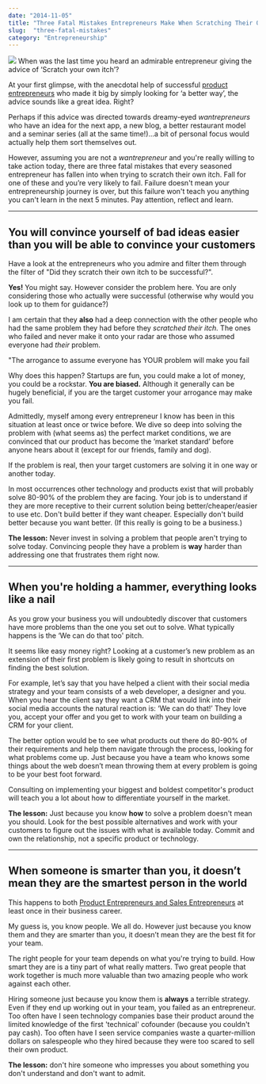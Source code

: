 ```yaml
---
date: "2014-11-05"
title: "Three Fatal Mistakes Entrepreneurs Make When Scratching Their Own Itch"
slug:  "three-fatal-mistakes"
category: "Entrepreneurship"
---
```


![](https://s3-ap-southeast-1.amazonaws.com/beingremarkable/2016/Sep/blogpost-1474867854691.jpg)
When was the last time you heard an admirable entrepreneur giving the advice of ‘Scratch your own itch’?

At your first glimpse, with the anecdotal help of successful [product entrepreneurs](http://beingremarkable.me/blog/a-new-face-product-entrepreneurship) who made it big by simply looking for ‘a better way’, the advice sounds like a great idea. Right?

Perhaps if this advice was directed towards dreamy-eyed *wantrepreneurs* who have an idea for the next app, a new blog, a better restaurant model and a seminar series (all at the same time!)...a bit of personal focus would actually help them sort themselves out.

However, assuming you are not a *wantrepreneur* and you're really willing to take action today, there are three fatal mistakes that every seasoned entrepreneur has fallen into when trying to scratch their own itch. Fall for one of these and you’re very likely to fail. Failure doesn't mean your entrepreneurship journey is over, but this failure won't teach you anything you can't learn in the next 5 minutes. Pay attention, reflect and learn.

***

## You will convince yourself of bad ideas easier than you will be able to convince your customers

Have a look at the entrepreneurs who you admire and filter them through the filter of "Did they scratch their own itch to be successful?".

**Yes!** You might say. However consider the problem here. You are only considering those who actually were successful (otherwise why would you look up to them for guidance?)

I am certain that they **also** had a deep connection with the other people who had the same problem they had before they *scratched their itch.* The ones who failed and never make it onto your radar are those who assumed everyone had *their* problem.

"The arrogance to assume everyone has YOUR problem will make you fail

Why does this happen? Startups are fun, you could make a lot of money, you could be a rockstar. **You are biased.** Although it generally can be hugely beneficial, if you are the target customer your arrogance may make you fail.

Admittedly, myself among every entrepreneur I know has been in this situation at least once or twice before. We dive so deep into solving the problem with (what seems as) the perfect market conditions, we are convinced that our product has become the ‘market standard’ before anyone hears about it (except for our friends, family and dog).

If the problem is real, then your target customers are solving it in one way or another today.

In most occurrences other technology and products exist that will probably solve 80-90% of the problem they are facing. Your job is to understand if they are more receptive to their current solution being better/cheaper/easier to use etc. Don't build better if they want cheaper. Especially don't build better because you want better. (If this really is going to be a business.)

**The lesson:** Never invest in solving a problem that people aren't trying to solve today. Convincing people they have a problem is **way** harder than addressing one that frustrates them right now.

***

## When you're holding a hammer, everything looks like a nail

As you grow your business you will undoubtedly discover that customers have more problems than the one you set out to solve. What typically happens is the ‘We can do that too' pitch.

It seems like easy money right? Looking at a customer’s new problem as an extension of their first problem is likely going to result in shortcuts on finding the best solution.

For example, let’s say that you have helped a client with their social media strategy and your team consists of a web developer, a designer and you. When you hear the client say they want a CRM that would link into their social media accounts the natural reaction is: ‘We can do that!’ They love you, accept your offer and you get to work with your team on building a CRM for your client.

The better option would be to see what products out there do 80-90% of their requirements and help them navigate through the process, looking for what problems come up. Just because you have a team who knows some things about the web doesn’t mean throwing them at every problem is going to be your best foot forward.

Consulting on implementing your biggest and boldest competitor's product will teach you a lot about how to differentiate yourself in the market.

**The lesson:** Just because you know **how** to solve a problem doesn't mean you should. Look for the best possible alternatives and work with your customers to figure out the issues with what is available today. Commit and own the relationship, not a specific product or technology.

***

## When someone is smarter than you, it doesn’t mean they are the smartest person in the world

This happens to both [Product Entrepreneurs and Sales Entrepreneurs](https://medium.com/product-entrepreneurship/what-type-of-entrepreneur-are-you-ee8cfb51495c) at least once in their business career.

My guess is, you know people. We all do. However just because you know them and they are smarter than you, it doesn’t mean they are the best fit for your team.

The right people for your team depends on what you're trying to build. How smart they are is a tiny part of what really matters. Two great people that work together is much more valuable than two amazing people who work against each other.

Hiring someone just because you know them is **always** a terrible strategy. Even if they end up working out in your team, you failed as an entrepreneur. Too often have I seen technology companies base their product around the limited knowledge of the first 'technical' cofounder (because you couldn't pay cash). Too often have I seen service companies waste a quarter-million dollars on salespeople who they hired because they were too scared to sell their own product.

**The lesson:** don't hire someone who impresses you about something you don't understand and don't want to admit.